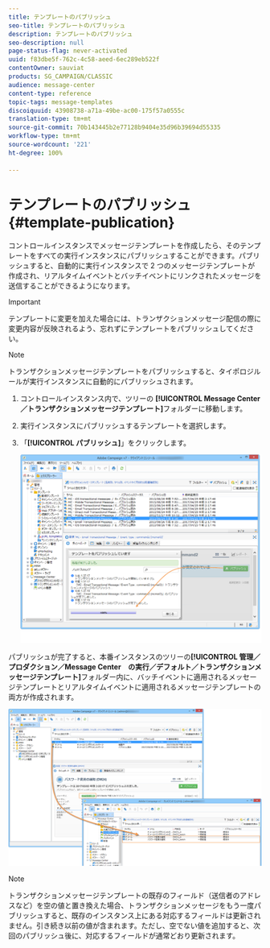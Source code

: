 ```yaml
---
title: テンプレートのパブリッシュ
seo-title: テンプレートのパブリッシュ
description: テンプレートのパブリッシュ
seo-description: null
page-status-flag: never-activated
uuid: f83dbe5f-762c-4c58-aeed-6ec289eb522f
contentOwner: sauviat
products: SG_CAMPAIGN/CLASSIC
audience: message-center
content-type: reference
topic-tags: message-templates
discoiquuid: 43908738-a71a-49be-ac00-175f57a0555c
translation-type: tm+mt
source-git-commit: 70b143445b2e77128b9404e35d96b39694d55335
workflow-type: tm+mt
source-wordcount: '221'
ht-degree: 100%

---
```



# テンプレートのパブリッシュ{#template-publication}

コントロールインスタンスでメッセージテンプレートを作成したら、そのテンプレートをすべての実行インスタンスにパブリッシュすることができます。パブリッシュすると、自動的に実行インスタンスで 2 つのメッセージテンプレートが作成され、リアルタイムイベントとバッチイベントにリンクされたメッセージを送信することができるようになります。

>[!IMPORTANT]
>
>テンプレートに変更を加えた場合には、トランザクションメッセージ配信の際に変更内容が反映されるよう、忘れずにテンプレートをパブリッシュしてください。

>[!NOTE]
>
>トランザクションメッセージテンプレートをパブリッシュすると、タイポロジルールが実行インスタンスに自動的にパブリッシュされます。

1. コントロールインスタンス内で、ツリーの **[!UICONTROL Message Center／トランザクションメッセージテンプレート]**&#x200B;フォルダーに移動します。
1. 実行インスタンスにパブリッシュするテンプレートを選択します。
1. 「**[!UICONTROL パブリッシュ]**」をクリックします。

   ![](assets/messagecenter_publish_model_008.png)

パブリッシュが完了すると、本番インスタンスのツリーの&#x200B;**[!UICONTROL 管理／プロダクション／Message Center　の実行／デフォルト／トランザクションメッセージテンプレート]**&#x200B;フォルダー内に、バッチイベントに適用されるメッセージテンプレートとリアルタイムイベントに適用されるメッセージテンプレートの両方が作成されます。

![](assets/messagecenter_deployed_model_001.png)

>[!NOTE]
>
>トランザクションメッセージテンプレートの既存のフィールド（送信者のアドレスなど）を空の値と置き換えた場合、トランザクションメッセージをもう一度パブリッシュすると、既存のインスタンス上にある対応するフィールドは更新されません。引き続き以前の値が含まれます。ただし、空でない値を追加すると、次回のパブリッシュ後に、対応するフィールドが通常どおり更新されます。
